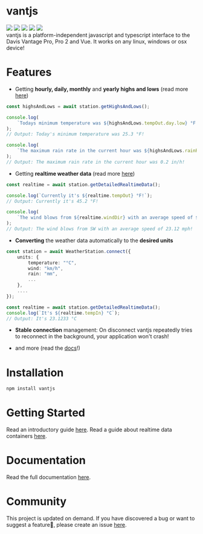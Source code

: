 # vantjs

![](https://badgen.net/npm/v/vantjs)
![](https://badgen.net/npm/dy/vantjs)
![](https://badgen.net/npm/types/vantjs)
![](https://badgen.net/npm/license/vantjs)
![](https://badgen.net/badge/documentation/available/green?icon=wiki)
<br>
vantjs is a platform-independent javascript and typescript interface to the Davis Vantage Pro, Pro 2 and Vue. It works on any linux, windows or osx device!

# Features

-   Getting **hourly, daily, monthly** and **yearly highs and lows** (read more [here](https://open-weather-vision.github.io/vantjs/classes/structures.HighsAndLows.html))

```ts
const highsAndLows = await station.getHighsAndLows();

console.log(
    `Todays minimum temperature was ${highsAndLows.tempOut.day.low} °F!`
);
// Output: Today's minimum temperature was 25.3 °F!

console.log(
    `The maximum rain rate in the current hour was ${highsAndLows.rainRate.hour} in/h!`
);
// Output: The maximum rain rate in the current hour was 0.2 in/h!
```

-   Getting **realtime weather data** (read more [here](https://harrydehix.github.io/vantjs/classes/structures.DetailedRealtimeData.html))

```ts
const realtime = await station.getDetailedRealtimeData();

console.log(`Currently it's ${realtime.tempOut} °F!`);
// Output: Currently it's 45.2 °F!

console.log(
    `The wind blows from ${realtime.windDir} with an average speed of ${realtime.windAvg10m} mph!`
);
// Output: The wind blows from SW with an average speed of 23.12 mph!
```

-   **Converting** the weather data automatically to the **desired units**

```ts
const station = await WeatherStation.connect({
    units: {
        temperature: "°C",
        wind: "km/h",
        rain: "mm",
        ...
    },
    ....
});

const realtime = await station.getDetailedRealtimeData();
console.log(`It's ${realtime.tempIn} °C`);
// Output: It's 23.1233 °C
```


-   **Stable connection** management: On disconnect vantjs repeatedly tries to reconnect in the background, your application won't crash!


-   and more (read the [docs](https://harrydehix.github.io/vantjs/index.html)!)




# Installation

```bash
npm install vantjs
```

# Getting Started

Read an introductory guide [here](/guides/1-getting-started.md).
Read a guide about realtime data containers [here](/guides/2-realtime-data-containers.md).

# Documentation

Read the full documentation [here](https://open-weather-vision.github.io/vantjs/).

# Community

This project is updated on demand. If you have discovered a bug or want to suggest a feature🚀, please create an issue [here](https://github.com/open-weather-vision/vantjs/issues/new/choose).

